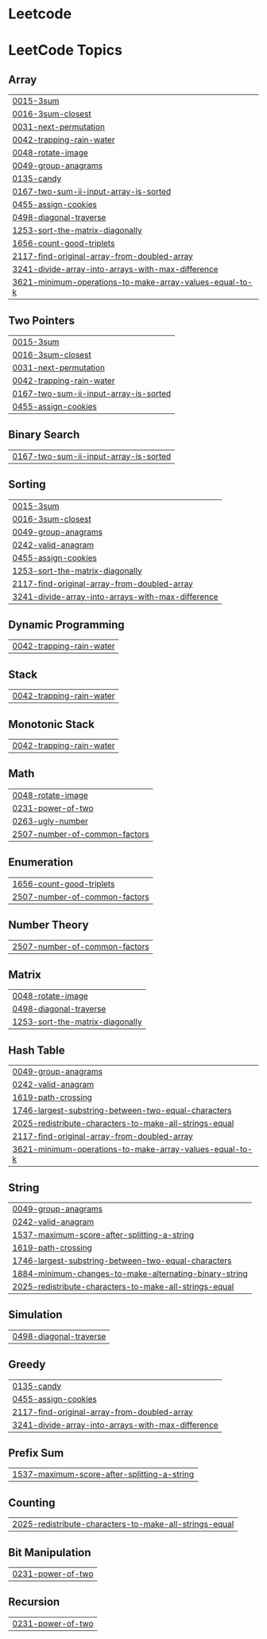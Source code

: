 # Leetcode
<!---LeetCode Topics Start-->
# LeetCode Topics
## Array
|  |
| ------- |
| [0015-3sum](https://github.com/legendcyber28/Leetcode/tree/master/0015-3sum) |
| [0016-3sum-closest](https://github.com/legendcyber28/Leetcode/tree/master/0016-3sum-closest) |
| [0031-next-permutation](https://github.com/legendcyber28/Leetcode/tree/master/0031-next-permutation) |
| [0042-trapping-rain-water](https://github.com/legendcyber28/Leetcode/tree/master/0042-trapping-rain-water) |
| [0048-rotate-image](https://github.com/legendcyber28/Leetcode/tree/master/0048-rotate-image) |
| [0049-group-anagrams](https://github.com/legendcyber28/Leetcode/tree/master/0049-group-anagrams) |
| [0135-candy](https://github.com/legendcyber28/Leetcode/tree/master/0135-candy) |
| [0167-two-sum-ii-input-array-is-sorted](https://github.com/legendcyber28/Leetcode/tree/master/0167-two-sum-ii-input-array-is-sorted) |
| [0455-assign-cookies](https://github.com/legendcyber28/Leetcode/tree/master/0455-assign-cookies) |
| [0498-diagonal-traverse](https://github.com/legendcyber28/Leetcode/tree/master/0498-diagonal-traverse) |
| [1253-sort-the-matrix-diagonally](https://github.com/legendcyber28/Leetcode/tree/master/1253-sort-the-matrix-diagonally) |
| [1656-count-good-triplets](https://github.com/legendcyber28/Leetcode/tree/master/1656-count-good-triplets) |
| [2117-find-original-array-from-doubled-array](https://github.com/legendcyber28/Leetcode/tree/master/2117-find-original-array-from-doubled-array) |
| [3241-divide-array-into-arrays-with-max-difference](https://github.com/legendcyber28/Leetcode/tree/master/3241-divide-array-into-arrays-with-max-difference) |
| [3621-minimum-operations-to-make-array-values-equal-to-k](https://github.com/legendcyber28/Leetcode/tree/master/3621-minimum-operations-to-make-array-values-equal-to-k) |
## Two Pointers
|  |
| ------- |
| [0015-3sum](https://github.com/legendcyber28/Leetcode/tree/master/0015-3sum) |
| [0016-3sum-closest](https://github.com/legendcyber28/Leetcode/tree/master/0016-3sum-closest) |
| [0031-next-permutation](https://github.com/legendcyber28/Leetcode/tree/master/0031-next-permutation) |
| [0042-trapping-rain-water](https://github.com/legendcyber28/Leetcode/tree/master/0042-trapping-rain-water) |
| [0167-two-sum-ii-input-array-is-sorted](https://github.com/legendcyber28/Leetcode/tree/master/0167-two-sum-ii-input-array-is-sorted) |
| [0455-assign-cookies](https://github.com/legendcyber28/Leetcode/tree/master/0455-assign-cookies) |
## Binary Search
|  |
| ------- |
| [0167-two-sum-ii-input-array-is-sorted](https://github.com/legendcyber28/Leetcode/tree/master/0167-two-sum-ii-input-array-is-sorted) |
## Sorting
|  |
| ------- |
| [0015-3sum](https://github.com/legendcyber28/Leetcode/tree/master/0015-3sum) |
| [0016-3sum-closest](https://github.com/legendcyber28/Leetcode/tree/master/0016-3sum-closest) |
| [0049-group-anagrams](https://github.com/legendcyber28/Leetcode/tree/master/0049-group-anagrams) |
| [0242-valid-anagram](https://github.com/legendcyber28/Leetcode/tree/master/0242-valid-anagram) |
| [0455-assign-cookies](https://github.com/legendcyber28/Leetcode/tree/master/0455-assign-cookies) |
| [1253-sort-the-matrix-diagonally](https://github.com/legendcyber28/Leetcode/tree/master/1253-sort-the-matrix-diagonally) |
| [2117-find-original-array-from-doubled-array](https://github.com/legendcyber28/Leetcode/tree/master/2117-find-original-array-from-doubled-array) |
| [3241-divide-array-into-arrays-with-max-difference](https://github.com/legendcyber28/Leetcode/tree/master/3241-divide-array-into-arrays-with-max-difference) |
## Dynamic Programming
|  |
| ------- |
| [0042-trapping-rain-water](https://github.com/legendcyber28/Leetcode/tree/master/0042-trapping-rain-water) |
## Stack
|  |
| ------- |
| [0042-trapping-rain-water](https://github.com/legendcyber28/Leetcode/tree/master/0042-trapping-rain-water) |
## Monotonic Stack
|  |
| ------- |
| [0042-trapping-rain-water](https://github.com/legendcyber28/Leetcode/tree/master/0042-trapping-rain-water) |
## Math
|  |
| ------- |
| [0048-rotate-image](https://github.com/legendcyber28/Leetcode/tree/master/0048-rotate-image) |
| [0231-power-of-two](https://github.com/legendcyber28/Leetcode/tree/master/0231-power-of-two) |
| [0263-ugly-number](https://github.com/legendcyber28/Leetcode/tree/master/0263-ugly-number) |
| [2507-number-of-common-factors](https://github.com/legendcyber28/Leetcode/tree/master/2507-number-of-common-factors) |
## Enumeration
|  |
| ------- |
| [1656-count-good-triplets](https://github.com/legendcyber28/Leetcode/tree/master/1656-count-good-triplets) |
| [2507-number-of-common-factors](https://github.com/legendcyber28/Leetcode/tree/master/2507-number-of-common-factors) |
## Number Theory
|  |
| ------- |
| [2507-number-of-common-factors](https://github.com/legendcyber28/Leetcode/tree/master/2507-number-of-common-factors) |
## Matrix
|  |
| ------- |
| [0048-rotate-image](https://github.com/legendcyber28/Leetcode/tree/master/0048-rotate-image) |
| [0498-diagonal-traverse](https://github.com/legendcyber28/Leetcode/tree/master/0498-diagonal-traverse) |
| [1253-sort-the-matrix-diagonally](https://github.com/legendcyber28/Leetcode/tree/master/1253-sort-the-matrix-diagonally) |
## Hash Table
|  |
| ------- |
| [0049-group-anagrams](https://github.com/legendcyber28/Leetcode/tree/master/0049-group-anagrams) |
| [0242-valid-anagram](https://github.com/legendcyber28/Leetcode/tree/master/0242-valid-anagram) |
| [1619-path-crossing](https://github.com/legendcyber28/Leetcode/tree/master/1619-path-crossing) |
| [1746-largest-substring-between-two-equal-characters](https://github.com/legendcyber28/Leetcode/tree/master/1746-largest-substring-between-two-equal-characters) |
| [2025-redistribute-characters-to-make-all-strings-equal](https://github.com/legendcyber28/Leetcode/tree/master/2025-redistribute-characters-to-make-all-strings-equal) |
| [2117-find-original-array-from-doubled-array](https://github.com/legendcyber28/Leetcode/tree/master/2117-find-original-array-from-doubled-array) |
| [3621-minimum-operations-to-make-array-values-equal-to-k](https://github.com/legendcyber28/Leetcode/tree/master/3621-minimum-operations-to-make-array-values-equal-to-k) |
## String
|  |
| ------- |
| [0049-group-anagrams](https://github.com/legendcyber28/Leetcode/tree/master/0049-group-anagrams) |
| [0242-valid-anagram](https://github.com/legendcyber28/Leetcode/tree/master/0242-valid-anagram) |
| [1537-maximum-score-after-splitting-a-string](https://github.com/legendcyber28/Leetcode/tree/master/1537-maximum-score-after-splitting-a-string) |
| [1619-path-crossing](https://github.com/legendcyber28/Leetcode/tree/master/1619-path-crossing) |
| [1746-largest-substring-between-two-equal-characters](https://github.com/legendcyber28/Leetcode/tree/master/1746-largest-substring-between-two-equal-characters) |
| [1884-minimum-changes-to-make-alternating-binary-string](https://github.com/legendcyber28/Leetcode/tree/master/1884-minimum-changes-to-make-alternating-binary-string) |
| [2025-redistribute-characters-to-make-all-strings-equal](https://github.com/legendcyber28/Leetcode/tree/master/2025-redistribute-characters-to-make-all-strings-equal) |
## Simulation
|  |
| ------- |
| [0498-diagonal-traverse](https://github.com/legendcyber28/Leetcode/tree/master/0498-diagonal-traverse) |
## Greedy
|  |
| ------- |
| [0135-candy](https://github.com/legendcyber28/Leetcode/tree/master/0135-candy) |
| [0455-assign-cookies](https://github.com/legendcyber28/Leetcode/tree/master/0455-assign-cookies) |
| [2117-find-original-array-from-doubled-array](https://github.com/legendcyber28/Leetcode/tree/master/2117-find-original-array-from-doubled-array) |
| [3241-divide-array-into-arrays-with-max-difference](https://github.com/legendcyber28/Leetcode/tree/master/3241-divide-array-into-arrays-with-max-difference) |
## Prefix Sum
|  |
| ------- |
| [1537-maximum-score-after-splitting-a-string](https://github.com/legendcyber28/Leetcode/tree/master/1537-maximum-score-after-splitting-a-string) |
## Counting
|  |
| ------- |
| [2025-redistribute-characters-to-make-all-strings-equal](https://github.com/legendcyber28/Leetcode/tree/master/2025-redistribute-characters-to-make-all-strings-equal) |
## Bit Manipulation
|  |
| ------- |
| [0231-power-of-two](https://github.com/legendcyber28/Leetcode/tree/master/0231-power-of-two) |
## Recursion
|  |
| ------- |
| [0231-power-of-two](https://github.com/legendcyber28/Leetcode/tree/master/0231-power-of-two) |
<!---LeetCode Topics End-->